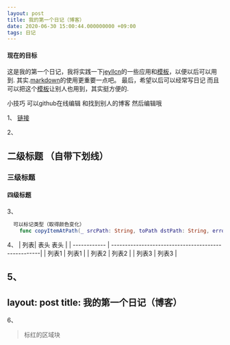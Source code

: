 ```yaml
---
layout: post
title: 我的第一个日记（博客）
date: 2020-06-30 15:00:44.000000000 +09:00
tags: 日记
---
```

#### 现在的目标  
这是我的第一个日记，我将实践一下[jeyllcn](http://jekyllcn.com/docs/posts/)的一些应用和[模板](http://jekyllcn.com/docs/templates/)，以便以后可以用到.
其实.[markdown](https://www.runoob.com/markdown/md-tutorial.html)的使用更重要一点吧。
最后，希望以后可以经常写日记 而且可以把这个[模板](https://github.com/messliyan/messliyan.github.io)让别人也用到，其实挺方便的.

小技巧 可以github在线编辑 和找到别人的博客 然后编辑哦

1、
[链接](https://www.runoob.com/markdown/md-tutorial.html)

2、
## 二级标题 （自带下划线）
### 三级标题
#### 四级标题

 
3、
```swift 
  可以标记类型（取得颜色变化）
    func copyItemAtPath(_ srcPath: String, toPath dstPath: String, error: NSErrorPointer)
``` 

4、
|     列表| 表头                                        表头          |
| ------------ | ----------------------------------------------------|
| 列表1         |     列表1                                          |
| 列表2         |     列表2                                          |
| 列表3         |     列表3                                          |

5、
---
layout: post
title: 我的第一个日记（博客）
---
6、
>标红的区域块


